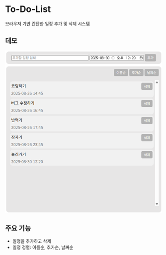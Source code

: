 # To-Do-List
브라우저 기반 간단한 일정 추가 및 삭제 시스템

## 데모
![alt text](image.png)

## 주요 기능
- 일정을 추가하고 삭제
- 일정 정렬: 이름순, 추가순, 날짜순